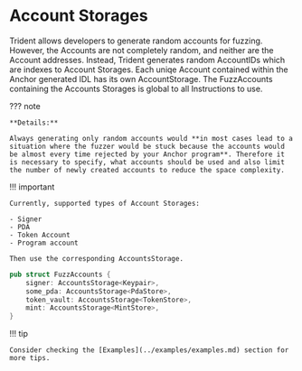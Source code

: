 # Account Storages


Trident allows developers to generate random accounts for fuzzing. However, the Accounts are not completely random, and neither are the Account addresses. Instead, Trident generates random AccountIDs which are indexes to Account Storages. Each uniqe Account contained within the Anchor generated IDL has its own AccountStorage. The FuzzAccounts containing the Accounts Storages is global to all Instructions to use.


??? note

    **Details:**

    Always generating only random accounts would **in most cases lead to a situation where the fuzzer would be stuck because the accounts would be almost every time rejected by your Anchor program**. Therefore it is necessary to specify, what accounts should be used and also limit the number of newly created accounts to reduce the space complexity.

!!! important

    Currently, supported types of Account Storages:

    - Signer
    - PDA
    - Token Account
    - Program account

    Then use the corresponding AccountsStorage.

```rust
pub struct FuzzAccounts {
    signer: AccountsStorage<Keypair>,
    some_pda: AccountsStorage<PdaStore>,
    token_vault: AccountsStorage<TokenStore>,
    mint: AccountsStorage<MintStore>,
}
```

!!! tip

    Consider checking the [Examples](../examples/examples.md) section for more tips.
